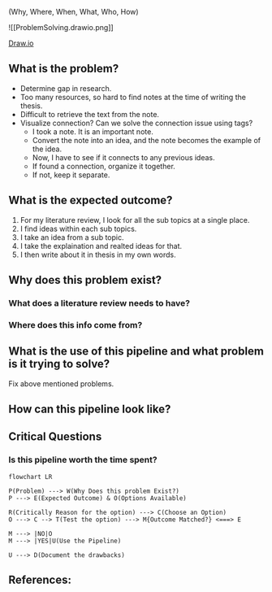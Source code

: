 (Why, Where, When, What, Who, How)

![[ProblemSolving.drawio.png]]

[Draw.io](http://Draw.io)

## What is the problem?

- Determine gap in research.
- Too many resources, so hard to find notes at the time of writing the thesis.
- Difficult to retrieve the text from the note.
- Visualize connection? Can we solve the connection issue using tags?
    - I took a note. It is an important note.
    - Convert the note into an idea, and the note becomes the example of the idea.
    - Now, I have to see if it connects to any previous ideas.
    - If found a connection, organize it together.
    - If not, keep it separate.

## What is the expected outcome?

1. For my literature review, I look for all the sub topics at a single place.
2. I find ideas within each sub topics.
3. I take an idea from a sub topic.
4. I take the explaination and realted ideas for that.
5. I then write about it in thesis in my own words.

## Why does this problem exist?

### What does a literature review needs to have?

### Where does this info come from?

## What is the use of this pipeline and what problem is it trying to solve?

Fix above mentioned problems.

## How can this pipeline look like?

## Critical Questions

### Is this pipeline worth the time spent?

```mermaid
flowchart LR

P(Problem) ---> W(Why Does this problem Exist?)
P ---> E(Expected Outcome) & O(Options Available) 

R(Critically Reason for the option) ---> C(Choose an Option)
O ---> C --> T(Test the option) ---> M{Outcome Matched?} <===> E

M ---> |NO|O
M ---> |YES|U(Use the Pipeline)

U ---> D(Document the drawbacks)
```

## References: